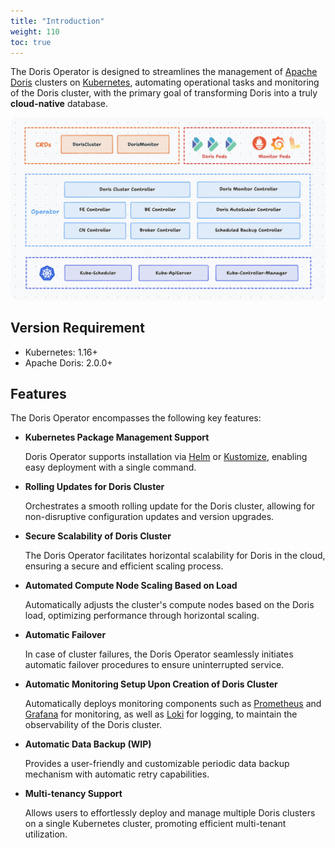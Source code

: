 ```yaml
---
title: "Introduction"
weight: 110
toc: true
---
```


The Doris Operator is designed to streamlines the management of [Apache Doris](https://github.com/apache/doris) clusters
on [Kubernetes](https://kubernetes.io/), automating operational tasks and monitoring of the Doris cluster, with the
primary goal of transforming Doris into a truly **cloud-native** database.

![image](arch.png)

## Version Requirement

- Kubernetes: 1.16+
- Apache Doris: 2.0.0+

## Features

The Doris Operator encompasses the following key features:

- **Kubernetes Package Management Support**

  Doris Operator supports installation via [Helm](https://helm.sh/) or [Kustomize](https://kustomize.io/), enabling easy
  deployment with a single command.


- **Rolling Updates for Doris Cluster**

  Orchestrates a smooth rolling update for the Doris cluster, allowing for non-disruptive configuration updates and
  version upgrades.


- **Secure Scalability of Doris Cluster**

  The Doris Operator facilitates horizontal scalability for Doris in the cloud, ensuring a secure and efficient scaling
  process.


- **Automated Compute Node Scaling Based on Load**

  Automatically adjusts the cluster's compute nodes based on the Doris load, optimizing performance through horizontal
  scaling.


- **Automatic Failover**

  In case of cluster failures, the Doris Operator seamlessly initiates automatic failover procedures to ensure
  uninterrupted service.


- **Automatic Monitoring Setup Upon Creation of Doris Cluster**

  Automatically deploys monitoring components such as [Prometheus](https://prometheus.io/)
  and [Grafana](https://grafana.com/) for monitoring, as well as [Loki](https://grafana.com/oss/loki/) for logging, to
  maintain the observability of the Doris cluster.


- **Automatic Data Backup (WIP)**

  Provides a user-friendly and customizable periodic data backup mechanism with automatic retry capabilities.


- **Multi-tenancy Support**

  Allows users to effortlessly deploy and manage multiple Doris clusters on a single Kubernetes cluster, promoting
  efficient multi-tenant utilization.
